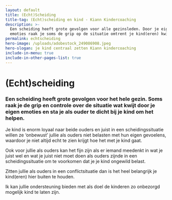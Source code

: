 ```yaml
---
layout: default
title: (Echt)Scheiding
title-tag: (Echt)scheiding en kind - Kiann Kindercoaching
description: >-
  Een scheiding heeft grote gevolgen voor alle gezinsleden. Door je eigen
  emoties raak je soms de grip op de situatie omtrent je kind(eren) kwijt.
permalink: echtscheiding
hero-image: /uploads/adobestock_249086908.jpeg
hero-slogan: je kind centraal zetten Kiann kindercoaching
include-in-menu: true
include-in-other-pages-list: true
---
```

# (Echt)scheiding

### Een scheiding heeft grote gevolgen voor het hele gezin. Soms raak je de grip en controle over de situatie wat kwijt door je eigen emoties en sta je als ouder te dicht bij je kind om het helpen.

Je kind is enorm loyaal naar beide ouders en juist in een scheidingssituatie willen ze ‘onbewust’ jullie als ouders niet belasten met hun eigen gevoelens, waardoor je niet altijd echt te zien krijgt hoe het met je kind gaat.

Ook voor jullie als ouders kan het fijn zijn als er iemand meedenkt in wat je juist wel en wat je juist niet moet doen als ouders zijnde in een scheidingssituatie om te voorkomen dat je je kind ongewild belast.

Zitten jullie als ouders in een conflictsituatie dan is het heel belangrijk je kind(eren) hier buiten te houden.

Ik kan jullie ondersteuning bieden met als doel de kinderen zo onbezorgd mogelijk kind te laten zijn.
